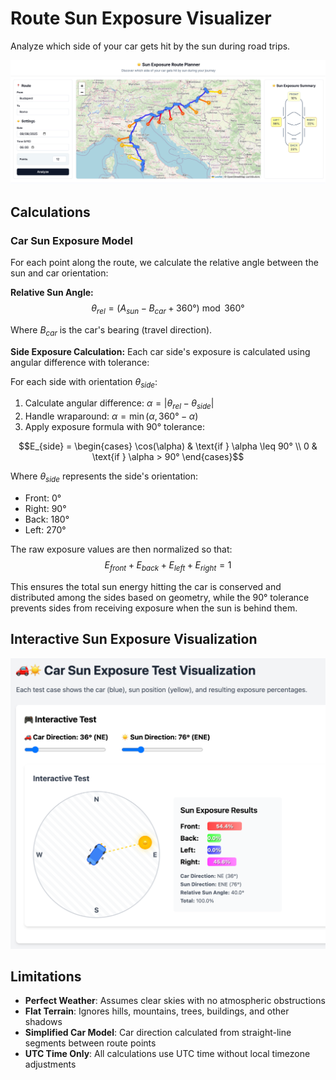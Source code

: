 # Route Sun Exposure Visualizer

Analyze which side of your car gets hit by the sun during road trips.

![Route Sun Exposure Visualizer](art/index.jpeg)

## Calculations

### Car Sun Exposure Model

For each point along the route, we calculate the relative angle between the sun and car orientation:

**Relative Sun Angle:**
$$\theta_{rel} = (A_{sun} - B_{car} + 360°) \bmod 360°$$

Where $B_{car}$ is the car's bearing (travel direction).

**Side Exposure Calculation:**
Each car side's exposure is calculated using angular difference with tolerance:

For each side with orientation $\theta_{side}$:
1. Calculate angular difference: $\alpha = |\theta_{rel} - \theta_{side}|$
2. Handle wraparound: $\alpha = \min(\alpha, 360° - \alpha)$  
3. Apply exposure formula with 90° tolerance:
   
$$E_{side} = \begin{cases}
\cos(\alpha) & \text{if } \alpha \leq 90° \\
0 & \text{if } \alpha > 90°
\end{cases}$$

Where $\theta_{side}$ represents the side's orientation:
- Front: $0°$
- Right: $90°$ 
- Back: $180°$
- Left: $270°$

The raw exposure values are then normalized so that:
$$E_{front} + E_{back} + E_{left} + E_{right} = 1$$

This ensures the total sun energy hitting the car is conserved and distributed among the sides based on geometry, while the 90° tolerance prevents sides from receiving exposure when the sun is behind them.

## Interactive Sun Exposure Visualization

![Interactive Sun Exposure Visualization](art/exposure_test.png)

## Limitations

- **Perfect Weather**: Assumes clear skies with no atmospheric obstructions
- **Flat Terrain**: Ignores hills, mountains, trees, buildings, and other shadows
- **Simplified Car Model**: Car direction calculated from straight-line segments between route points
- **UTC Time Only**: All calculations use UTC time without local timezone adjustments
